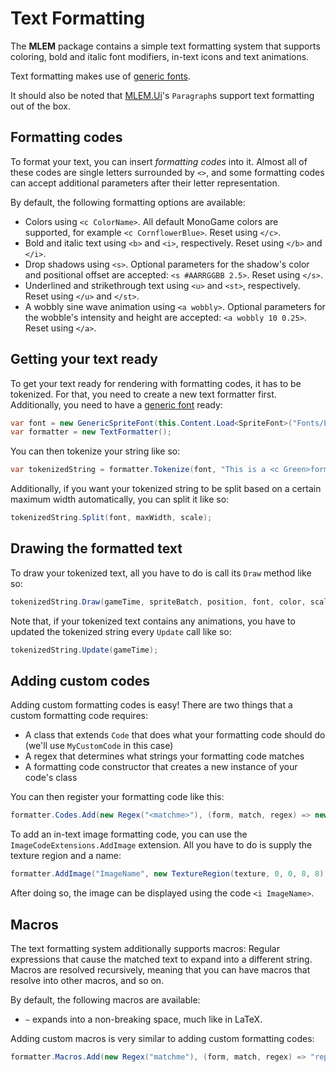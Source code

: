 # Text Formatting

The **MLEM** package contains a simple text formatting system that supports coloring, bold and italic font modifiers, in-text icons and text animations.

Text formatting makes use of [generic fonts](font_extensions.md).

It should also be noted that [MLEM.Ui](ui.md)'s `Paragraph`s support text formatting out of the box.

## Formatting codes
To format your text, you can insert *formatting codes* into it. Almost all of these codes are single letters surrounded by `<>`, and some formatting codes can accept additional parameters after their letter representation.

By default, the following formatting options are available:
- Colors using `<c ColorName>`. All default MonoGame colors are supported, for example `<c CornflowerBlue>`. Reset using `</c>`.
- Bold and italic text using `<b>` and `<i>`, respectively. Reset using `</b>` and `</i>`.
- Drop shadows using `<s>`. Optional parameters for the shadow's color and positional offset are accepted: `<s #AARRGGBB 2.5>`. Reset using `</s>`.
- Underlined and strikethrough text using `<u>` and `<st>`, respectively. Reset using `</u>` and `</st>`.
- A wobbly sine wave animation using `<a wobbly>`. Optional parameters for the wobble's intensity and height are accepted: `<a wobbly 10 0.25>`. Reset using `</a>`.

## Getting your text ready
To get your text ready for rendering with formatting codes, it has to be tokenized. For that, you need to create a new text formatter first. Additionally, you need to have a [generic font](font_extensions.md) ready:
```cs
var font = new GenericSpriteFont(this.Content.Load<SpriteFont>("Fonts/ExampleFont"));
var formatter = new TextFormatter();
```
You can then tokenize your string like so:
```cs
var tokenizedString = formatter.Tokenize(font, "This is a <c Green>formatted</c> string!");
```
Additionally, if you want your tokenized string to be split based on a certain maximum width automatically, you can split it like so:
```cs
tokenizedString.Split(font, maxWidth, scale);
``` 
## Drawing the formatted text
To draw your tokenized text, all you have to do is call its `Draw` method like so:
```cs
tokenizedString.Draw(gameTime, spriteBatch, position, font, color, scale, depth); 
```
Note that, if your tokenized text contains any animations, you have to updated the tokenized string every `Update` call like so:
```cs
tokenizedString.Update(gameTime);
``` 
## Adding custom codes
Adding custom formatting codes is easy! There are two things that a custom formatting code requires:
- A class that extends `Code` that does what your formatting code should do (we'll use `MyCustomCode` in this case)
- A regex that determines what strings your formatting code matches
- A formatting code constructor that creates a new instance of your code's class

You can then register your formatting code like this:
```cs
formatter.Codes.Add(new Regex("<matchme>"), (form, match, regex) => new MyCustomCode(match, regex));
```

To add an in-text image formatting code, you can use the `ImageCodeExtensions.AddImage` extension. All you have to do is supply the texture region and a name:
```cs
formatter.AddImage("ImageName", new TextureRegion(texture, 0, 0, 8, 8));
```
After doing so, the image can be displayed using the code `<i ImageName>`.

## Macros
The text formatting system additionally supports macros: Regular expressions that cause the matched text to expand into a different string. Macros are resolved recursively, meaning that you can have macros that resolve into other macros, and so on.

By default, the following macros are available:
- `~` expands into a non-breaking space, much like in LaTeX.

Adding custom macros is very similar to adding custom formatting codes:
```cs
formatter.Macros.Add(new Regex("matchme"), (form, match, regex) => "replacement string");
```